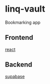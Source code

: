 # linq-vault

Bookmarking app

## Frontend

[react](https://reactjs.org/)

## Backend

[supabase](https://app.supabase.com)
